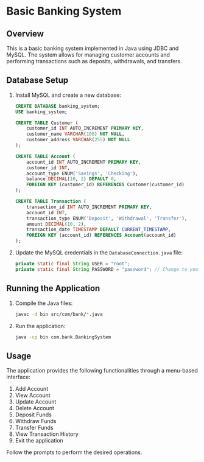 # Basic Banking System

## Overview

This is a basic banking system implemented in Java using JDBC and MySQL. The system allows for managing customer accounts and performing transactions such as deposits, withdrawals, and transfers.

## Database Setup

1. Install MySQL and create a new database:
    ```sql
    CREATE DATABASE banking_system;
    USE banking_system;

    CREATE TABLE Customer (
        customer_id INT AUTO_INCREMENT PRIMARY KEY,
        customer_name VARCHAR(100) NOT NULL,
        customer_address VARCHAR(255) NOT NULL
    );

    CREATE TABLE Account (
        account_id INT AUTO_INCREMENT PRIMARY KEY,
        customer_id INT,
        account_type ENUM('Savings', 'Checking'),
        balance DECIMAL(10, 2) DEFAULT 0,
        FOREIGN KEY (customer_id) REFERENCES Customer(customer_id)
    );

    CREATE TABLE Transaction (
        transaction_id INT AUTO_INCREMENT PRIMARY KEY,
        account_id INT,
        transaction_type ENUM('Deposit', 'Withdrawal', 'Transfer'),
        amount DECIMAL(10, 2),
        transaction_date TIMESTAMP DEFAULT CURRENT_TIMESTAMP,
        FOREIGN KEY (account_id) REFERENCES Account(account_id)
    );
    ```

2. Update the MySQL credentials in the `DatabaseConnection.java` file:
    ```java
    private static final String USER = "root";
    private static final String PASSWORD = "password"; // Change to your MySQL password
    ```

## Running the Application

1. Compile the Java files:
    ```sh
    javac -d bin src/com/bank/*.java
    ```

2. Run the application:
    ```sh
    java -cp bin com.bank.BankingSystem
    ```

## Usage

The application provides the following functionalities through a menu-based interface:


1. Add Account
2. View Account
3. Update Account
4. Delete Account
5. Deposit Funds
6. Withdraw Funds
7. Transfer Funds
8. View Transaction History
9. Exit the application

Follow the prompts to perform the desired operations.
